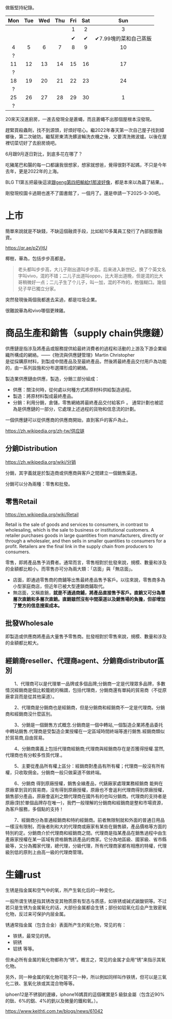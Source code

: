 <!-- ex_nolevel -->
做飯堅持紀錄。

|Mon|Tue|Wed|Thu|Fri|Sat|Sun|
|:-:|:-:|:-:|:-:|:-:|:-:|:-:|
|||||1|2|3|
| | | | |✔|✔|✔7.99塊的菜和自己蒸飯|
|4|5|6|7|8|9|10|
|?| | | | | | |
|11|12|13|14|15|16|17|
|?| | | | | | |
|18|19|20|21|22|23|24|
|?| | | | | | |
|25|26|27|28|29|30|1|
|?| | | | | | |

20來天沒進廚房，一進去發現全是蒼蠅，而且蒼蠅不出那個屋根本沒發現。

趕緊買殺蟲劑，找不到源頭，好煩好噁心。繼2022年春天第一次自己屋子找到蟑螂後，第二次破防。繼幫房東清洗髒波輪洗衣機之後，又要清洗微波爐。以後在屋裡切菜切好了去廚房燒吧。

6月跟9月逐日對比，到底多花在哪了？

吃豬尾巴和腸的每一口都讓我很想家，想家就想爸，覺得很對不起媽，不只是今年去年，更是2022年的上海。

BLG T1第五把最後這波[跟geng第四把輸給t1那波好像](https://www.zhihu.com/question/2931053715/answer/21378717231)，都是本來以為贏了結果。。

剛發現校園卡過期也進不了圖書館了，一個月了。還是申請一下2025-3-30吧。

# 上市
簡單來說就是不缺錢，不缺這個融資手段，比如給10多萬員工發行了內部股票融資。

https://qr.ae/p2VjtU

椰樹，華為，包括步步高都是。

>老头都叫步步高，大儿子刚出道叫步步高，后来进入新世纪，换了个英文名字叫vivo，混的不错；二儿子出道叫oppo，比大哥出道晚，但是混的比大哥稍微好一点；二儿子生了个儿子，叫一加，混的不咋的，勉强糊口。幾個兒子早已獨立分家。

突然發現後兩個我都進去呆過，都是垃圾企業。

很難說華為和vivo哪個更辣雞。

# 商品生產和銷售（supply chain供應鏈）
供應鏈是指涉及將產品或服務提供給最終消費者的過程和活動的上游及下游企業組織所構成的網絡。——《物流與供應鏈管理》Martin Christopher  
是從採購原材料，到製成中間產品及至最終產品，然後將最終產品交付用戶為功能的，由一系列設施和分布選擇形成的網絡。

製造業供應鏈由供應，製造，分銷三部分組成：

- 供應：關注何時，從何處以何種方式將原材料供給製造過程。
- 製造：將原材料製成最終產品。
- 分銷：利用分銷，倉儲，零售網絡將最終產品交付給客戶 。
通常計劃也被認為是供應鏈的一部分，它處理上述過程的貨物和信息流的計劃。

一個供應鏈可以從供應商的供應商開始，直到客戶的客戶為止。

https://zh.wikipedia.org/zh-tw/供应链
## 分銷Distribution
https://zh.wikipedia.org/wiki/分销

分銷，其字義就是於製造商或供應商與客戶之間建立一個銷售渠道。

分銷可以分為兩種：零售和批發。

## 零售Retail
https://en.wikipedia.org/wiki/Retail

Retail is the sale of goods and services to consumers, in contrast to wholesaling, which is the sale to business or institutional customers. A retailer purchases goods in large quantities from manufacturers, directly or through a wholesaler, and then sells in smaller quantities to consumers for a profit. Retailers are the final link in the supply chain from producers to consumers.

零售，即將產品售予消費者。通常而言，零售相對於批發來說，規模、數量和涉及的金額都比較小。而零售亦可分為兩大類：「店面」與「無店面」。
- 店面，即通過零售商的商鋪等出售最終產品售予客戶。以往來說，零售商多為小型家庭商店，但近年已被大型連鎖商鋪取代。
- 無店面，又稱直銷，**就是不通過商鋪，將產品直接售予客戶。**直銷又可分為單層次直銷和多層次直銷。直銷雖然沒有中間渠道以及銷售場的負擔，但卻增加了雙方的**信息搜索成本。**

## 批發Wholesale

即製造或供應商將產品大量售予零售商。批發相對於零售來說，規模、數量和涉及的金額都比較大。

## 經銷商reseller、代理商agent、分銷商distributor區別
　　1、代理商可以是代理單一品牌或多個品牌;分銷商一定是代理眾多品牌，多數情況經銷商是個比較籠統的稱謂，包括代理商，分銷商還有單純的貿易商（不從原廠拿貨而是從其他渠道）。

　　2、代理商是分銷商也是經銷商，但是分銷商和經銷商不一定是代理商。分銷商和經銷商沒什麼區別。

　　3、分銷是一個銷售方式概念.分銷商是一個中轉站,一個製造企業將產品委托中轉站銷售.代理商是受製造企業授權在一定區域時間終端等進行銷售.經銷商類似於貿易商,自由貿易。

　　4、分銷商廣義上包括代理商經銷商;代理商與經銷商存在是否獲得授權.當然,代理商也有分較多性質代理.。

　　5、主要從產品所有權上區分：經銷商對產品有所有權；代理商一般沒有所有權，只收取佣金。分銷商一般只做渠道不做終端。

　　6、分銷商 得到原廠授權，銷售全線產品，代錶廠家處理業務經銷商 能夠在原廠拿到貨的貿易商，沒有得到原廠授權，原廠也不會返利代理商得到原廠授權，銷售部分產品，原廠會返利之類代理商在國外有的也叫分銷商。代理商的支持者是原廠(對於單個品牌存在唯一)，我們一般理解的分銷商和經銷商是整和市場資源，為客戶服務，多個點的支持！

　　7、經銷商分為普通經銷商和特約經銷商。前者無限制就和外面的普通日用品一樣沒有限制，而後者則和大的代理商或廠家有某些在銷售額，產品價格等方面的特別約定。分銷商介於代理商和經銷商之間。代理商是指某產品在銷售過程中由生產廠家授權在某一區域有資格銷售該產品的商家。它分為地區級、國家級、省市縣級等，又分為獨家代理，總代理，分級代理，所有代理商家都有相應的特權，代理級別低的原則上由高一級的代理商管理。

# 生鏽rust

生锈是指金属和空气中的氧，所产生氧化后的一种变化。

一般所谓生锈是指其锈改变其物质原有型态与质感，如铁锈或碱式碳酸铜等。不过若只是生锈为金属氧化的话，大部份金属都会生锈；部份如铝氧化后会产生致密氧化物，反过来可保护内层金属。

锈通常指金属（包含合金）表面所产生的氧化物，常见的有：

- 铁锈，最常见的锈。
- 铜锈
- 铝锈
等等。

但未必所有金属的氧化物都称为“锈”。概言之，常见的金属才会用“锈”来指示其氧化物。

另外，同一种金属的氧化物可能不只一种，所以例如同样叫作铁锈，但可以是三氧化二铁、氢氧化铁或其混合物等等。

iphoen12是不锈钢的邊緣，iphone16媽買的這個確實是5 級鈦金屬（包含近90%的鈦、6%的鋁、4%的釩以及微量的鐵和氧。）。

https://www.keithti.com.tw/blogs/news/61042